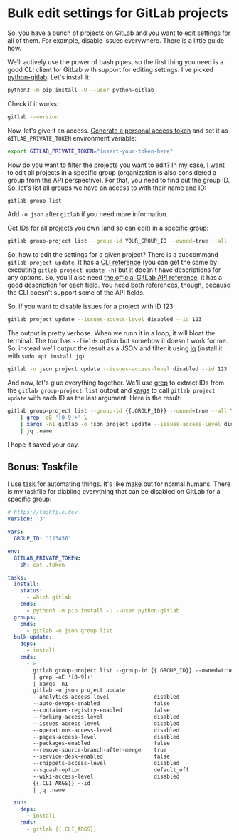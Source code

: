 # Bulk edit settings for GitLab projects

So, you have a bunch of projects on GitLab and you want to edit settings for all of them. For example, disable issues everywhere. There is a little guide how.

We'll actively use the power of bash pipes, so the first thing you need is a good CLI client for GitLab with support for editing settings. I've picked [python-gitlab](https://python-gitlab.readthedocs.io/en/stable/index.html). Let's install it:

```bash
python3 -m pip install -U --user python-gitlab
```

Check if it works:

```bash
gitlab --version
```

Now, let's give it an access. [Generate a personal access token](https://gitlab.com/-/profile/personal_access_tokens) and set it as `GITLAB_PRIVATE_TOKEN` environment variable:

```bash
export GITLAB_PRIVATE_TOKEN="insert-your-token-here"
```

How do you want to filter the projects you want to edit? In my case, I want to edit all projects in a specific group (organization is also considered a group from the API perspective). For that, you need to find out the group ID. So, let's list all groups we have an access to with their name and ID:

```bash
gitlab group list
```

Add `-o json` after `gitlab` if you need more information.

Get IDs for all projects you own (and so can edit) in a specific group:

```bash
gitlab group-project list --group-id YOUR_GROUP_ID --owned=true --all
```

So, how to edit the settings for a given project? There is a subcommand `gitlab project update`. It has a [CLI reference](https://python-gitlab.readthedocs.io/en/stable/cli-objects.html#gitlab-project-update) (you can get the same by executing `gitlab project update -h`) but it doesn't have descriptions for any options. So, you'll also need [the official GitLab API reference](https://docs.gitlab.com/ee/api/projects.html#edit-project), it has a good description for each field. You need both references, though, because the CLI doesn't support some of the API fields.

So, if you want to disable issues for a project with ID 123:

```bash
gitlab project update --issues-access-level disabled --id 123
```

The output is pretty verbose. When we runn it in a loop, it will bloat the terminal. The tool has `--fields` option but somehow it doesn't work for me. So, instead we'll output the result as a JSON and filter it using [jq](https://stedolan.github.io/jq/) (install it with `sudo apt install jq`):

```bash
gitlab -o json project update --issues-access-level disabled --id 123 | jq .name
```

And now, let's glue everything together. We'll use [grep](https://en.wikipedia.org/wiki/Grep) to extract IDs from the `gitlab group-project list` output and [xargs](https://en.wikipedia.org/wiki/Xargs) to call `gitlab project update` with each ID as the last argument. Here is the result:

```bash
gitlab group-project list --group-id {{.GROUP_ID}} --owned=true --all \
    | grep -oE '[0-9]+' \
    | xargs -n1 gitlab -o json project update --issues-access-level disabled --id \
    | jq .name
```

I hope it saved your day.

## Bonus: Taskfile

I use [task](https://taskfile.dev) for automating things. It's like [make](https://en.wikipedia.org/wiki/Make_software) but for normal humans. There is my taskfile for diabling everything that can be disabled on GitLab for a specific group:

```yaml
# https://taskfile.dev
version: '3'

vars:
  GROUP_ID: "123456"

env:
  GITLAB_PRIVATE_TOKEN:
    sh: cat .token

tasks:
  install:
    status:
      - which gitlab
    cmds:
      - python3 -m pip install -U --user python-gitlab
  groups:
    cmds:
      - gitlab -o json group list
  bulk-update:
    deps:
      - install
    cmds:
      - >
        gitlab group-project list --group-id {{.GROUP_ID}} --owned=true --all
        | grep -oE '[0-9]+'
        | xargs -n1
        gitlab -o json project update
        --analytics-access-level              disabled
        --auto-devops-enabled                 false
        --container-registry-enabled          false
        --forking-access-level                disabled
        --issues-access-level                 disabled
        --operations-access-level             disabled
        --pages-access-level                  disabled
        --packages-enabled                    false
        --remove-source-branch-after-merge    true
        --service-desk-enabled                false
        --snippets-access-level               disabled
        --squash-option                       default_off
        --wiki-access-level                   disabled
        {{.CLI_ARGS}} --id
        | jq .name

  run:
    deps:
      - install
    cmds:
      - gitlab {{.CLI_ARGS}}
```
